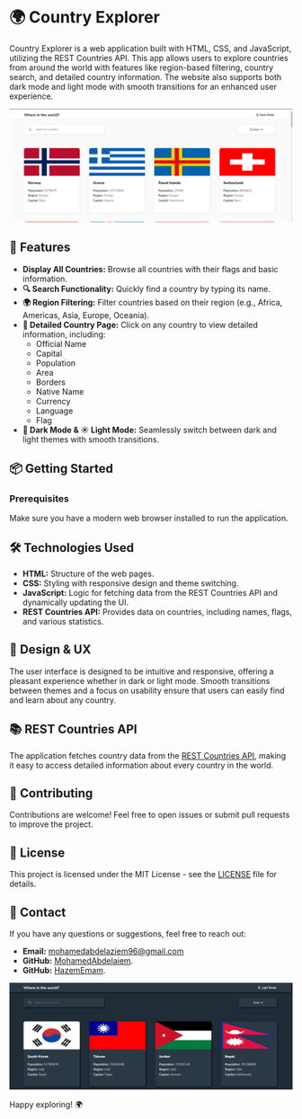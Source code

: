 # 🌍 Country Explorer

Country Explorer is a web application built with HTML, CSS, and JavaScript, utilizing the REST Countries API. This app allows users to explore countries from around the world with features like region-based filtering, country search, and detailed country information. The website also supports both dark mode and light mode with smooth transitions for an enhanced user experience.

![Screenshot of the Country Explorer](images/light.png)


## 🚀 Features

- **Display All Countries:** Browse all countries with their flags and basic information.
- **🔍 Search Functionality:** Quickly find a country by typing its name.
- **🌍 Region Filtering:** Filter countries based on their region (e.g., Africa, Americas, Asia, Europe, Oceania).
- **📄 Detailed Country Page:** Click on any country to view detailed information, including:
  - Official Name
  - Capital
  - Population
  - Area
  - Borders
  - Native Name
  - Currency
  - Language
  - Flag
- **🌙 Dark Mode & ☀️ Light Mode:** Seamlessly switch between dark and light themes with smooth transitions.

## 📦 Getting Started

### Prerequisites

Make sure you have a modern web browser installed to run the application.

## 🛠️ Technologies Used

- **HTML:** Structure of the web pages.
- **CSS:** Styling with responsive design and theme switching.
- **JavaScript:** Logic for fetching data from the REST Countries API and dynamically updating the UI.
- **REST Countries API:** Provides data on countries, including names, flags, and various statistics.

## 🎨 Design & UX

The user interface is designed to be intuitive and responsive, offering a pleasant experience whether in dark or light mode. Smooth transitions between themes and a focus on usability ensure that users can easily find and learn about any country.

## 📚 REST Countries API

The application fetches country data from the [REST Countries API](https://restcountries.com/), making it easy to access detailed information about every country in the world.

## 🎉 Contributing

Contributions are welcome! Feel free to open issues or submit pull requests to improve the project.

## 📄 License

This project is licensed under the MIT License - see the [LICENSE](LICENSE) file for details.

## 💬 Contact

If you have any questions or suggestions, feel free to reach out:

- **Email:** mohamedabdelaziem96@gmail.com
- **GitHub:** [MohamedAbdelaiem](https://github.com/MohamedAbdelaiem).
- **GitHub:** [HazemEmam](https://github.com/Hazem-Emam-404).

![Screenshot of the Country Explorer](images/dark.png)


Happy exploring! 🌍

